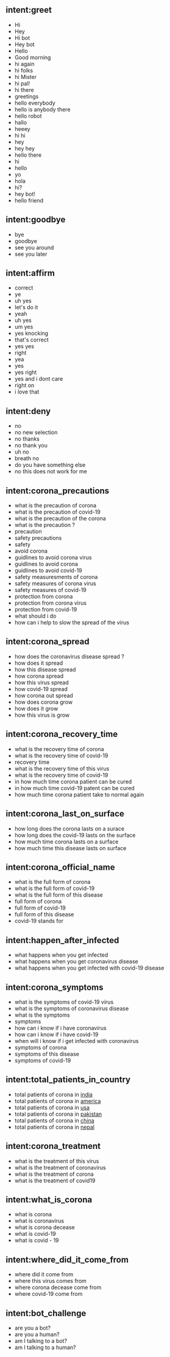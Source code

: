 ## intent:greet
- Hi
- Hey
- Hi bot
- Hey bot 
- Hello
- Good morning
- hi again
- hi folks
- hi Mister
- hi pal!
- hi there
- greetings
- hello everybody
- hello is anybody there
- hello robot
- hallo
- heeey
- hi hi
- hey
- hey hey
- hello there
- hi
- hello
- yo
- hola
- hi?
- hey bot!
- hello friend


## intent:goodbye
- bye
- goodbye
- see you around
- see you later

## intent:affirm
- correct
- ye
- uh yes
- let's do it
- yeah
- uh yes
- um yes
- yes knocking
- that's correct
- yes yes
- right
- yea
- yes
- yes right
- yes and i dont care
- right on
- i love that

## intent:deny
- no
- no new selection
- no thanks
- no thank you
- uh no
- breath no
- do you have something else
- no this does not work for me


## intent:corona_precautions
- what is the precaution of corona
- what is the precaution of covid-19
- what is the precaution of the corona
- what is the precaution ?
- precaution
- safety precautions
- safety
- avoid corona
- guidlines to avoid corona virus
- guidlines to avoid corona
- guidlines to avoid covid-19
- safety measuresments of corona
- safety measures of corona virus
- safety measures of covid-19
- protection from corona
- protection from corona virus
- protection from covid-19
- what should i do
- how can i help to slow the spread of the virus


## intent:corona_spread
- how does the coronavirus disease spread ?
- how does it spread
- how this disease spread
- how corona spread
- how this virus spread
- how covid-19 spread
- how corona out spread
- how does corona grow
- how does it grow
- how this virus is grow


## intent:corona_recovery_time
- what is the recovery time of corona
- what is the recovery time of covid-19
- recovery time
- what is the recovery time of this virus
- what is the recovery time of covid-19
- in how much time corona patient can be cured
- in how much time covid-19 patent can be cured
- how much time corona patient take to normal again

## intent:corona_last_on_surface
- how long does the corona lasts on a surace
- how long does the covid-19 lasts on the surface
- how much time corona lasts on a surface
- how much time this disease lasts on surface

## intent:corona_official_name
- what is the full form of corona
- what is the full form of covid-19
- what is the full form of this disease
- full form of corona
- full form of covid-19
- full form of this disease
- covid-19 stands for

## intent:happen_after_infected
- what happens when you get infected
- what happens when you get coronavirus disease
- what happens when you get infected with covid-19 disease


## intent:corona_symptoms
- what is the symptoms of covid-19 virus
- what is the symptoms of coronavirus disease
- what is the symptoms
- symptoms
- how can i know if i have coronavirus
- how can i know if i have covid-19
- when will i know if i get infected with coronavirus
- symptoms of corona
- symptoms of this disease
- symptoms of covid-19

## intent:total_patients_in_country
- total patients of corona in [india](country)
- total patients of corona in [america](country)
- total patients of corona in [usa](country)
- total patients of corona in [pakistan](country)
- total patients of corona in [china](country)
- total patients of corona in [nepal](country)



## intent:corona_treatment
- what is the treatment of this virus
- what is the treatment of coronavirus
- what is the treatment of corona
- what is the treatment of covid19


## intent:what_is_corona
- what is corona
- what is coronavirus
- what is corona decease
- what is covid-19
- what is covid - 19

## intent:where_did_it_come_from
- where did it come from
- where this virus comes from
- where corona decease come from
- where covid-19 come from







## intent:bot_challenge
- are you a bot?
- are you a human?
- am I talking to a bot?
- am I talking to a human?
